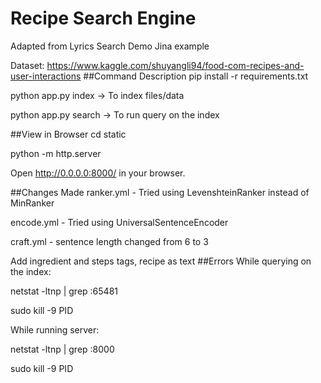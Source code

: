 
# Recipe Search Engine
Adapted from Lyrics Search Demo Jina example

Dataset: https://www.kaggle.com/shuyangli94/food-com-recipes-and-user-interactions
##Command	Description
pip install -r requirements.txt

python app.py index	-> To index files/data

python app.py search -> To run query on the index

##View in Browser
cd static

python -m http.server

Open http://0.0.0.0:8000/ in your browser.

##Changes Made
ranker.yml - Tried using LevenshteinRanker instead of MinRanker

encode.yml - Tried using UniversalSentenceEncoder

craft.yml - sentence length changed from 6 to 3

Add ingredient and steps tags, recipe as text 
##Errors
While querying on the index:

netstat -ltnp | grep :65481

sudo kill -9 PID

While running server:

netstat -ltnp | grep :8000

sudo kill -9 PID


